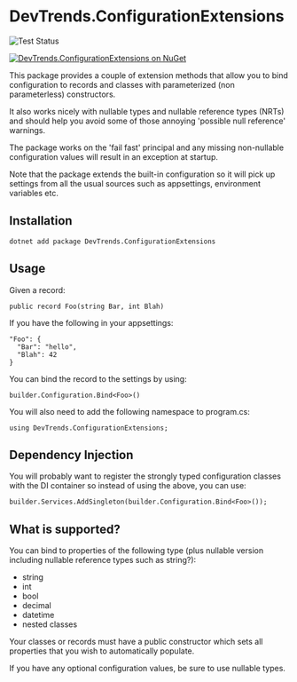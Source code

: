 # DevTrends.ConfigurationExtensions

![Test Status](https://github.com/devtrends-org/configuration-extensions/actions/workflows/publish.yml/badge.svg)

[![DevTrends.ConfigurationExtensions on NuGet](https://badgen.net/nuget/v/DevTrends.ConfigurationExtensions)](https://www.nuget.org/packages/DevTrends.ConfigurationExtensions/)

This package provides a couple of extension methods that allow you to bind configuration to records and classes with parameterized (non parameterless) constructors.

It also works nicely with nullable types and nullable reference types (NRTs) and should help you avoid some of those annoying 'possible null reference' warnings.

The package works on the 'fail fast' principal and any missing non-nullable configuration values will result in an exception at startup.

Note that the package extends the built-in configuration so it will pick up settings from all the usual sources such as appsettings, environment variables etc.

## Installation

    dotnet add package DevTrends.ConfigurationExtensions

## Usage

Given a record:

    public record Foo(string Bar, int Blah)
    
If you have the following in your appsettings:

    "Foo": {
      "Bar": "hello",
      "Blah": 42
    }

You can bind the record to the settings by using:

    builder.Configuration.Bind<Foo>()
    
You will also need to add the following namespace to program.cs:

    using DevTrends.ConfigurationExtensions;
    
## Dependency Injection

You will probably want to register the strongly typed configuration classes with the DI container so instead of using the above, you can use:

    builder.Services.AddSingleton(builder.Configuration.Bind<Foo>());
    
## What is supported?

You can bind to properties of the following type (plus nullable version including nullable reference types such as string?):

* string
* int
* bool
* decimal
* datetime
* nested classes

Your classes or records must have a public constructor which sets all properties that you wish to automatically populate.

If you have any optional configuration values, be sure to use nullable types.
